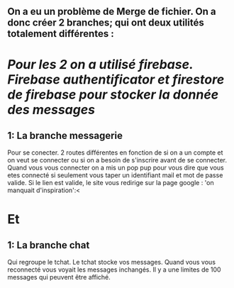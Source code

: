 On a eu un problème de Merge de fichier. On a donc créer 2 branches; qui ont deux utilités totalement différentes :
-----------
<h1><em>Pour les 2 on a utilisé firebase. Firebase authentificator et firestore de firebase pour stocker la donnée des messages</em></h1>

<h2>1: La branche messagerie</h2>
Pour se conecter. 2 routes différentes en fonction de si on a un compte et on veut se connecter ou si on a besoin de s'inscrire avant de se connecter.
Quand vous vous connecter on a mis un pop pup pour vous dire que vous etes connecté si seulement vous taper un identifiant mail et mot de passe valide. 
Si le lien est valide, le site vous redirige sur la page google : 'on manquait d'inspiration':<

<h1>Et </h1>


<h2>1: La branche chat</h2>
Qui regroupe le tchat. Le tchat stocke vos messages. Quand vous vous reconnecté vous voyait les messages inchangés. Il y a une limites de 100 messages qui peuvent être affiché.


